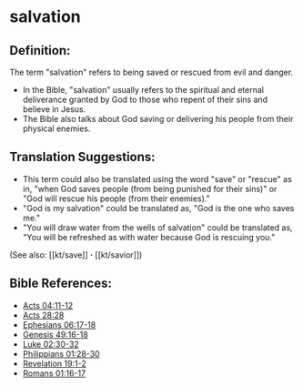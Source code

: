 # salvation #

## Definition: ##

The term "salvation" refers to being saved or rescued from evil and danger.

* In the Bible, "salvation" usually refers to the spiritual and eternal deliverance granted by God to those who repent of their sins and believe in Jesus.
* The Bible also talks about God saving or delivering his people from their physical enemies.

## Translation Suggestions: ##

* This term could also be translated using the word "save" or "rescue" as in, "when God saves people (from being punished for their sins)" or "God will rescue his people (from their enemies)."
* "God is my salvation" could be translated as, "God is the one who saves me."
* "You will draw water from the wells of salvation" could be translated as, "You will be refreshed as with water because God is rescuing you."

(See also: [[kt/save]] **·** [[kt/savior]])

## Bible References: ##

* [Acts 04:11-12](en/tn/act/help/04/11)
* [Acts 28:28](en/tn/act/help/28/28)
* [Ephesians 06:17-18](en/tn/eph/help/06/17)
* [Genesis 49:16-18](en/tn/gen/help/49/16)
* [Luke 02:30-32](en/tn/luk/help/02/30)
* [Philippians 01:28-30](en/tn/php/help/01/28)
* [Revelation 19:1-2](en/tn/rev/help/19/01)
* [Romans 01:16-17](en/tn/rom/help/01/16)